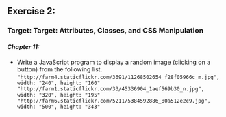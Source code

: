## Exercise 2:
### Target: Target: Attributes, Classes, and CSS Manipulation
#### _Chapter 11:_
- Write a JavaScript program to display a random image (clicking on a button) from the following list.
`"http://farm4.staticflickr.com/3691/11268502654_f28f05966c_m.jpg", width: "240", height: "160"
"http://farm1.staticflickr.com/33/45336904_1aef569b30_n.jpg", width: "320", height: "195"
"http://farm6.staticflickr.com/5211/5384592886_80a512e2c9.jpg", width: "500", height: "343"`
